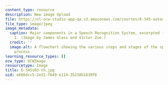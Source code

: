 ```yaml
---
content_type: resource
description: New image Upload
file: https://ol-ocw-studio-app-qa.s3.amazonaws.com/courses/6-345-automatic-speech-recognition-spring-2003/e666dcc52e31f649e11435210b1639f6_6-345s03-th.jpg
file_type: image/jpeg
image_metadata:
  caption: Major components in a Speech Recognition System, excerpted from Lecture
    1. (Image by James Glass and Victor Zue.)
  credit: ''
  image-alt: A flowchart showing the various steps and stages of the speech recognition
    process.
learning_resource_types: []
ocw_type: OCWImage
resourcetype: Image
title: 6-345s03-th.jpg
uid: e666dcc5-2e31-f649-e114-35210b1639f6
---
```


